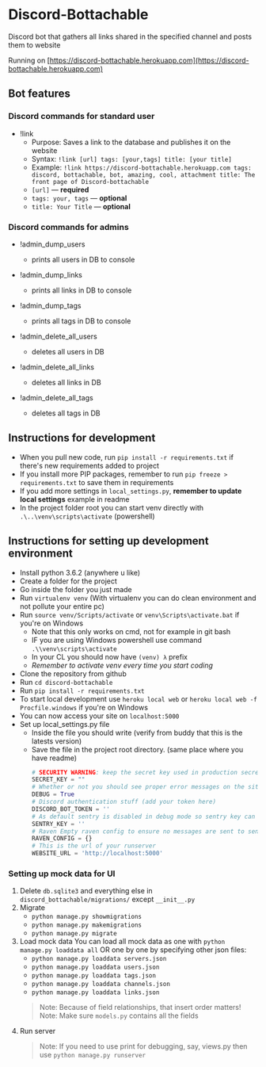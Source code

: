 # Discord-Bottachable

Discord bot that gathers all links shared in the specified channel and posts them to website

Running on [https://discord-bottachable.herokuapp.com](https://discord-bottachable.herokuapp.com)

## Bot features

### Discord commands for standard user
- !link
  - Purpose: Saves a link to the database and publishes it on the website
  - Syntax: `!link [url] tags: [your,tags] title: [your title]`
  - Example: `!link https://discord-bottachable.herokuapp.com tags: discord, bottachable, bot, amazing, cool, attachment title: The front page of Discord-bottachable`
  - `[url]` &mdash; __required__
  - `tags: your, tags` &mdash; __optional__
  - `title: Your Title` &mdash; __optional__

### Discord commands for admins
- !admin_dump_users
  - prints all users in DB to console
- !admin_dump_links
  - prints all links in DB to console
- !admin_dump_tags
  - prints all tags in DB to console

- !admin_delete_all_users
  - deletes all users in DB
- !admin_delete_all_links
  - deletes all links in DB
- !admin_delete_all_tags
  - deletes all tags in DB

## Instructions for development
- When you pull new code, run `pip install -r requirements.txt` if there's new requirements added to project
- If you install more PIP packages, remember to run `pip freeze > requirements.txt` to save them in requirements
- If you add more settings in `local_settings.py`, **remember to update local settings** example in readme
- In the project folder root you can start venv directly with `.\..\venv\scripts\activate` (powershell)

## Instructions for setting up development environment

- Install python 3.6.2 (anywhere u like)
- Create a folder for the project
- Go inside the folder you just made
- Run `virtualenv venv` (With virtualenv you can do clean environment and not pollute your entire pc)
- Run `source venv/Scripts/activate` or `venv\Scripts\activate.bat` if you're on Windows
  - Note that this only works on cmd, not for example in git bash
  - IF you are using Windows powershell use command `.\\venv\scripts\activate`
  - In your CL you should now have `(venv) λ` prefix
  - *Remember to activate venv every time you start coding*
- Clone the repository from github
- Run `cd discord-bottachable`
- Run `pip install -r requirements.txt`
- To start local development use `heroku local web` or `heroku local web -f Procfile.windows` if you're on Windows
- You can now access your site on `localhost:5000`
- Set up local_settings.py file
    - Inside the file you should write (verify from buddy that this is the latests version)
    - Save the file in the project root directory. (same place where you have readme)
        ```python
        # SECURITY WARNING: keep the secret key used in production secret!
        SECRET_KEY = ""
        # Whether or not you should see proper error messages on the site when error happens
        DEBUG = True
        # Discord authentication stuff (add your token here)
        DISCORD_BOT_TOKEN = ''
        # As default sentry is disabled in debug mode so sentry key can be empty string
        SENTRY_KEY = ''
        # Raven Empty raven config to ensure no messages are sent to sentry
        RAVEN_CONFIG = {}
        # This is the url of your runserver
        WEBSITE_URL = 'http://localhost:5000'
        ```

### Setting up mock data for UI
1. Delete `db.sqlite3` and everything else in `discord_bottachable/migrations/` except `__init__.py`
2. Migrate
    - `python manage.py showmigrations`
    - `python manage.py makemigrations`
    - `python manage.py migrate`
3. Load mock data
    You can load all mock data as one with `python manage.py loaddata all`
    OR one by one by specifying other json files:
    - `python manage.py loaddata servers.json`
    - `python manage.py loaddata users.json`
    - `python manage.py loaddata tags.json`
    - `python manage.py loaddata channels.json`
    - `python manage.py loaddata links.json`
    > Note: Because of field relationships, that insert order matters!
    > Note: Make sure `models.py` contains all the fields
4. Run server
    > Note: If you need to use print for debugging, say, views.py then use `python manage.py runserver`
